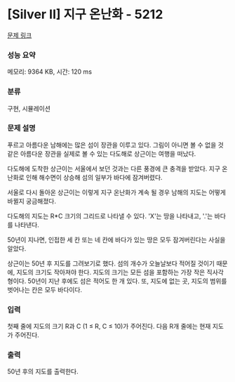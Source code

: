 # [Silver II] 지구 온난화 - 5212 

[문제 링크](https://www.acmicpc.net/problem/5212) 

### 성능 요약

메모리: 9364 KB, 시간: 120 ms

### 분류

구현, 시뮬레이션

### 문제 설명

<p>푸르고 아름다운 남해에는 많은 섬이 장관을 이루고 있다. 그림이 아니면 볼 수 없을 것 같은 아름다운 장관을 실제로 볼 수 있는 다도해로 상근이는 여행을 떠났다.</p>

<p>다도해에 도착한 상근이는 서울에서 보던 것과는 다른 풍경에 큰 충격을 받았다. 지구 온난화로 인해 해수면이 상승해 섬의 일부가 바다에 잠겨버렸다.</p>

<p>서울로 다시 돌아온 상근이는 이렇게 지구 온난화가 계속 될 경우 남해의 지도는 어떻게 바뀔지 궁금해졌다.</p>

<p>다도해의 지도는 R*C 크기의 그리드로 나타낼 수 있다. 'X'는 땅을 나타내고, '.'는 바다를 나타낸다.</p>

<p>50년이 지나면, 인접한 세 칸 또는 네 칸에 바다가 있는 땅은 모두 잠겨버린다는 사실을 알았다.</p>

<p>상근이는 50년 후 지도를 그려보기로 했다. 섬의 개수가 오늘날보다 적어질 것이기 때문에, 지도의 크기도 작아져야 한다. 지도의 크기는 모든 섬을 포함하는 가장 작은 직사각형이다. 50년이 지난 후에도 섬은 적어도 한 개 있다. 또, 지도에 없는 곳, 지도의 범위를 벗어나는 칸은 모두 바다이다.</p>

### 입력 

 <p>첫째 줄에 지도의 크기 R과 C (1 ≤ R, C ≤ 10)가 주어진다. 다음 R개 줄에는 현재 지도가 주어진다.</p>

### 출력 

 <p>50년 후의 지도를 출력한다.</p>

